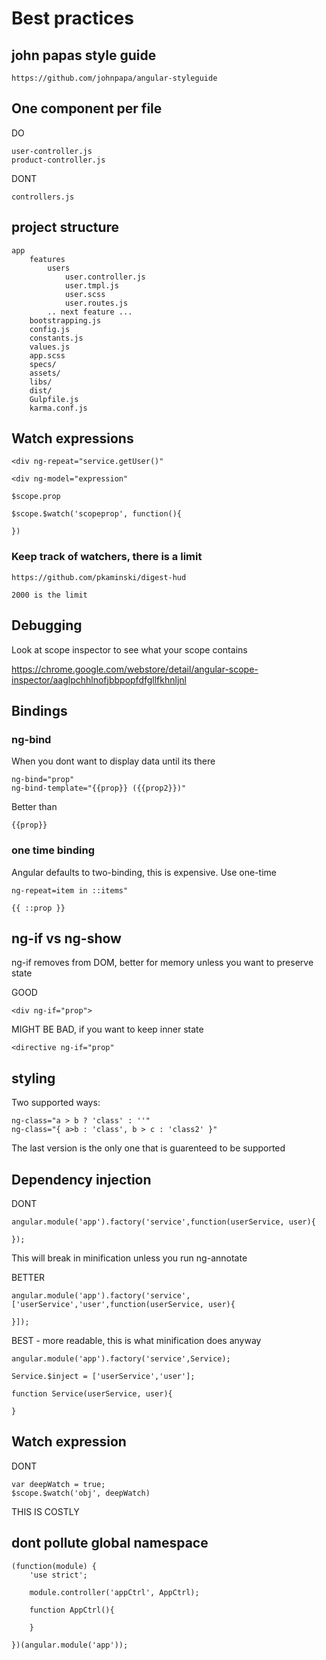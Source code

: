 # Best practices

## john papas style guide

	https://github.com/johnpapa/angular-styleguide

## One component per file

DO

	user-controller.js
	product-controller.js

DONT

	controllers.js

## project structure
	app
		features
			users
				user.controller.js
				user.tmpl.js
				user.scss
				user.routes.js
			.. next feature ...
		bootstrapping.js
		config.js
		constants.js
		values.js
		app.scss
		specs/
		assets/
		libs/
		dist/
		Gulpfile.js
		karma.conf.js
		

## Watch expressions

	<div ng-repeat="service.getUser()"

	<div ng-model="expression"  

	$scope.prop

	$scope.$watch('scopeprop', function(){

	})



### Keep track of watchers, there is a limit

	https://github.com/pkaminski/digest-hud

	2000 is the limit

## Debugging
Look at scope inspector to see what your scope contains

https://chrome.google.com/webstore/detail/angular-scope-inspector/aaglpchhlnofjbbpopfdfgllfkhnljnl

## Bindings

### ng-bind
When you dont want to display data until its there
	
	ng-bind="prop"
	ng-bind-template="{{prop}} ({{prop2}})"
	
Better than 

	{{prop}} 

### one time binding
Angular defaults to two-binding, this is expensive. Use one-time

	ng-repeat=item in ::items"

	{{ ::prop }}

## ng-if vs ng-show
ng-if removes from DOM, better for memory unless you want to preserve state

GOOD

	<div ng-if="prop">

MIGHT BE BAD, if you want to keep inner state

	<directive ng-if="prop"

## styling
Two supported ways:

	ng-class="a > b ? 'class' : ''"
	ng-class="{ a>b : 'class', b > c : 'class2' }"	
The last version is the only one that is guarenteed to be supported

## Dependency injection
DONT

	angular.module('app').factory('service',function(userService, user){

	});
This will break in minification unless you run ng-annotate

BETTER

	angular.module('app').factory('service',['userService','user',function(userService, user){

	}]);
	
BEST - more readable, this is what minification does anyway

	angular.module('app').factory('service',Service);

	Service.$inject = ['userService','user'];

	function Service(userService, user){

	}

## Watch expression
DONT

	var deepWatch = true;
	$scope.$watch('obj', deepWatch)

THIS IS COSTLY


## dont pollute global namespace


	(function(module) {
		'use strict';
	
		module.controller('appCtrl', AppCtrl);

		function AppCtrl(){

		}
		
	})(angular.module('app'));
		